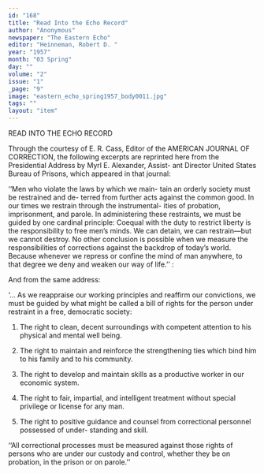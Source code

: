 ```yaml
---
id: "168"
title: "Read Into the Echo Record"
author: "Anonymous"
newspaper: "The Eastern Echo"
editor: "Heinneman, Robert D. "
year: "1957"
month: "03 Spring"
day: ""
volume: "2"
issue: "1"
_page: "9"
image: "eastern_echo_spring1957_body0011.jpg"
tags: ""
layout: "item"
---
```

READ INTO THE ECHO RECORD

Through the courtesy of E. R. Cass, Editor of
the AMERICAN JOURNAL OF CORRECTION,
the following excerpts are reprinted here from the
Presidential Address by Myrl E. Alexander, Assist-
ant Director United States Bureau of Prisons, which
appeared in that journal:

‘‘Men who violate the laws by which we main-
tain an orderly society must be restrained and de-
terred from further acts against the common good.
In our times we restrain through the instrumental-
ities of probation, imprisonment, and parole. In
administering these restraints, we must be guided
by one cardinal principle: Coequal with the duty
to restrict liberty is the responsibility to free men’s
minds. We can detain, we can restrain—but we
cannot destroy. No other conclusion is possible
when we measure the responsibilities of corrections
against the backdrop of today’s world. Because
whenever we repress or confine the mind of man
anywhere, to that degree we deny and weaken our
way of life.’’ :

And from the same address:

‘... As we reappraise our working principles
and reaffirm our convictions, we must be guided by
what might be called a bill of rights for the person
under restraint in a free, democratic society:

1. The right to clean, decent surroundings with
competent attention to his physical and mental
well being.

2. The right to maintain and reinforce the
strengthening ties which bind him to his family and
to his community.

3. The right to develop and maintain skills as
a productive worker in our economic system.

4. The right to fair, impartial, and intelligent
treatment without special privilege or license for
any man.

5. The right to positive guidance and counsel
from correctional personnel possessed of under-
standing and skill.

‘‘All correctional processes must be measured
against those rights of persons who are under our
custody and control, whether they be on probation,
in the prison or on parole.’’
